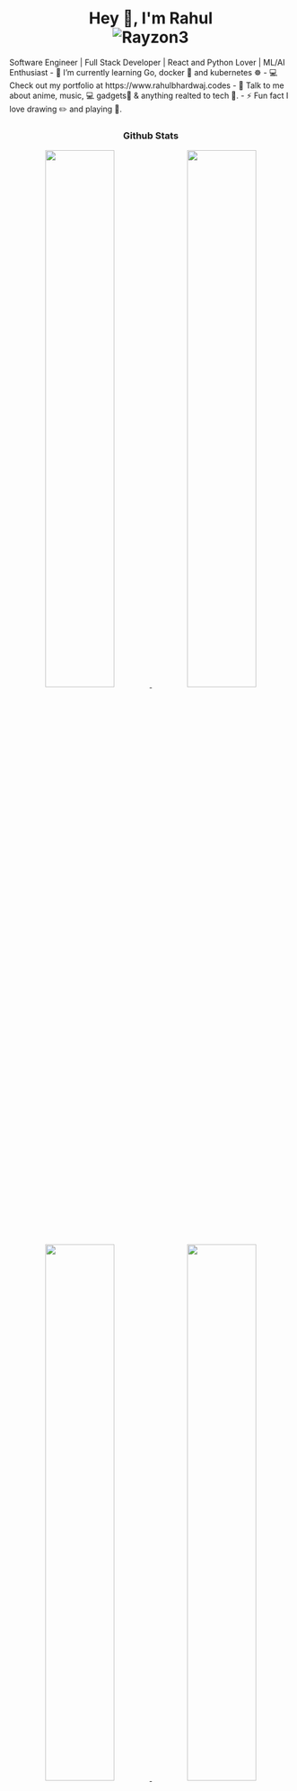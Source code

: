 <h1 align="center">
  <b>Hey 👋, I'm Rahul</b>
  <br />
  <img src="https://komarev.com/ghpvc/?username=Rayzon3" alt="Rayzon3" />
</h1>
Software Engineer | Full Stack Developer | React and Python Lover | ML/AI
Enthusiast - 🌱 I’m currently learning Go, docker 🐳 and kubernetes ☸ - 💻 Check
out my portfolio at https://www.rahulbhardwaj.codes - 💬 Talk to me about anime,
music, 💻 gadgets📱 & anything realted to tech 🤩. - ⚡ Fun fact I love drawing
✏️ and playing 🎸.
<br />
<h3 align="center">
  <b>Github Stats</b>
</h3>
<div align="center">
  <a href="https://github.com/Rayzon3">
    <img
      width="49.5%"
      src="https://github-readme-stats.vercel.app/api?username=Rayzon3&show_icons=true&theme=github_dark&hide_border=true"
    />
    <img
      width="49.5%"
      src="https://github-readme-streak-stats.herokuapp.com?user=Rayzon3&theme=github-dark-blue&hide_border=true&date_format=j%20M%5B%20Y%5D"
    />
  </a>
</div>
<br />
<div align="center">
  <a href="https://github.com/Rayzon3">
    <img
      width="49.5%"
      src="https://github-readme-stats.vercel.app/api/top-langs?username=Rayzon3&show_icons=true&layout=compact&theme=github_dark&hide_border=true"
    />
    <img
      width="49.5%"
      src="https://activity-graph.herokuapp.com/graph?username=ashutosh00710&bg_color=fffff0&color=708090&line=24292e&point=24292e&area=true&hide_border=true"
    />
  </a>
  <img
    alt="GIF"
    height="110px"
    width="450px"
    src="https://count.getloli.com/get/@demo?theme=rule34"
  />
</div>
